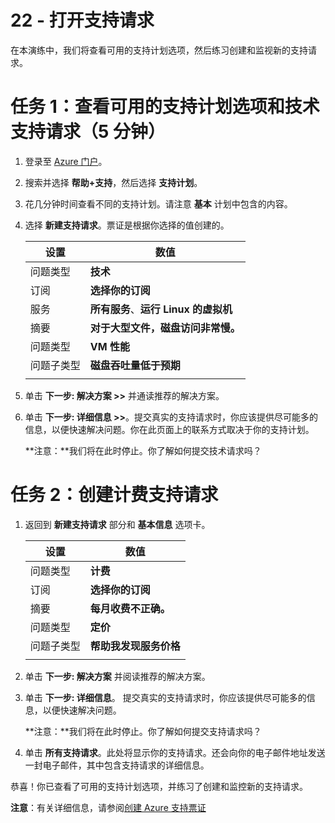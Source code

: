 ﻿---
wts:
    title: '22 - 打开支持请求（5 分钟）'
    module: '目前未在当前考试中使用'
---
# 22 - 打开支持请求

在本演练中，我们将查看可用的支持计划选项，然后练习创建和监视新的支持请求。

# 任务 1：查看可用的支持计划选项和技术支持请求（5 分钟）

1. 登录至 [Azure 门户](https://portal.azure.com)。

2. 搜索并选择 **帮助+支持**，然后选择 **支持计划**。

3. 花几分钟时间查看不同的支持计划。请注意 **基本** 计划中包含的内容。 

4. 选择 **新建支持请求**。票证是根据你选择的值创建的。 

    | 设置 | 数值|
    |----|--------|
    | 问题类型| **技术** |
    | 订阅 | **选择你的订阅** |
    | 服务 | **所有服务**、**运行 Linux 的虚拟机** |
    | 摘要 | **对于大型文件，磁盘访问非常慢。** |
    | 问题类型 | **VM 性能** |
    | 问题子类型 | **磁盘吞吐量低于预期** |  
    | | |

5. 单击 **下一步: 解决方案 >>** 并通读推荐的解决方案。

6. 单击 **下一步: 详细信息 >>**。提交真实的支持请求时，你应该提供尽可能多的信息，以便快速解决问题。你在此页面上的联系方式取决于你的支持计划。 

    **注意：**我们将在此时停止。你了解如何提交技术请求吗？

# 任务 2：创建计费支持请求

1. 返回到 **新建支持请求** 部分和 **基本信息** 选项卡。 

    | 设置 | 数值|
    |----|--------|
    | 问题类型| **计费** |
    | 订阅 | **选择你的订阅** |
    | 摘要 | **每月收费不正确。** |
    | 问题类型 | **定价** |
    | 问题子类型 | **帮助我发现服务价格** |    
    | | |

2. 单击 **下一步: 解决方案** 并阅读推荐的解决方案。

3. 单击 **下一步: 详细信息**。  提交真实的支持请求时，你应该提供尽可能多的信息，以便快速解决问题。 

    **注意：**我们将在此时停止。你了解如何提交支持请求吗？

4. 单击 **所有支持请求**。此处将显示你的支持请求。还会向你的电子邮件地址发送一封电子邮件，其中包含支持请求的详细信息。

恭喜！你已查看了可用的支持计划选项，并练习了创建和监控新的支持请求。

**注意**：有关详细信息，请参阅[创建 Azure 支持票证](https://azure.microsoft.com/zh-cn/support/create-ticket)
